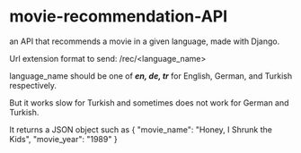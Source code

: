 # movie-recommendation-API
an API that recommends a movie in a given language, made with Django.

Url extension format to send: /rec/<language_name>

language_name should be one of **_en, de, tr_**  for English, German, and Turkish respectively.

But it works slow for Turkish and sometimes does not work for German and Turkish.

It returns a JSON object such as
{ "movie_name": "Honey, I Shrunk the Kids",
  "movie_year":	"1989" }
